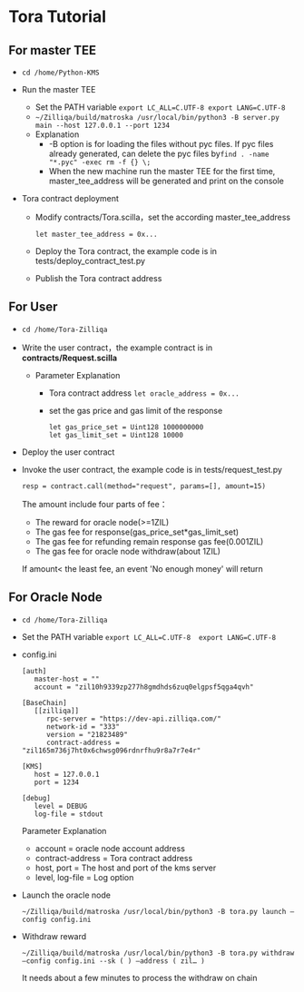# Tora Tutorial

## For master TEE

* `cd /home/Python-KMS`
* Run the master TEE
  * Set the PATH variable `export LC_ALL=C.UTF-8 export LANG=C.UTF-8`
  * `~/Zilliqa/build/matroska /usr/local/bin/python3 -B server.py main --host 127.0.0.1 --port 1234` 
  * Explanation
    * -B option is for loading the files without pyc files. If pyc files already generated, can delete the pyc files by`find . -name "*.pyc" -exec rm -f {} \;`
    * When the new machine run the master TEE for the first time, master_tee_address will be generated and print on the console

* Tora contract deployment

  * Modify contracts/Tora.scilla，set the according master_tee_address

    ```
    let master_tee_address = 0x...
    ```

  * Deploy the Tora contract, the example code is in tests/deploy_contract_test.py
  * Publish the Tora contract address

## For User

* `cd /home/Tora-Zilliqa`

* Write the user contract，the example contract is in **contracts/Request.scilla**

  * Parameter Explanation

    * Tora contract address ```let oracle_address = 0x...```

    * set the gas price and gas limit of the response

      ```
      let gas_price_set = Uint128 1000000000
      let gas_limit_set = Uint128 10000
      ```

* Deploy the user contract

* Invoke the user contract, the example code is in tests/request_test.py

  ```resp = contract.call(method="request", params=[], amount=15)```

  The amount include four parts of fee：

  * The reward for oracle node(>=1ZIL)
  * The gas fee for response(gas_price_set*gas_limit_set)
  * The gas fee for refunding remain response gas fee(0.001ZIL)
  * The gas fee for oracle node withdraw(about 1ZIL)

  If amount< the least fee, an event 'No enough money' will return

## For Oracle Node

* `cd /home/Tora-Zilliqa`

* Set the PATH variable `export LC_ALL=C.UTF-8  export LANG=C.UTF-8`

* config.ini

  ```
  [auth]
     master-host = ""
     account = "zil10h9339zp277h8gmdhds6zuq0elgpsf5qga4qvh"
  
  [BaseChain]
     [[zilliqa]]
        rpc-server = "https://dev-api.zilliqa.com/"
        network-id = "333"
        version = "21823489"
        contract-address = "zil165m736j7ht0x6chwsg096rdnrfhu9r8a7r7e4r"
  
  [KMS]
     host = 127.0.0.1
     port = 1234
  
  [debug]
     level = DEBUG
     log-file = stdout  
  ```

  Parameter Explanation

  * account = oracle node account address
  * contract-address = Tora contract address
  * host, port = The host and port of the kms server
  * level, log-file = Log option

* Launch the oracle node

  `~/Zilliqa/build/matroska /usr/local/bin/python3 -B tora.py launch —config config.ini`

* Withdraw reward

  `~/Zilliqa/build/matroska /usr/local/bin/python3 -B tora.py withdraw —config config.ini --sk ( ) —address ( zil… )`

  It needs about a few minutes to process the withdraw on chain
